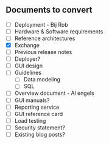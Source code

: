 ## Documents to convert

- [ ] Deployment - Bij Rob
- [ ] Hardware & Software requirements
- [ ] Reference architectures
- [x] Exchange
- [ ] Previous release notes
- [ ] Deployer?
- [ ] GUI design
- [ ] Guidelines
  - [ ] Data modeling
  - [ ] SQL
- [ ] Overview document - Al engels
- [ ] GUI manuals?
- [ ] Reporting service
- [ ] GUI reference card
- [ ] Load testing
- [ ] Security statement?
- [ ] Existing blog posts?
